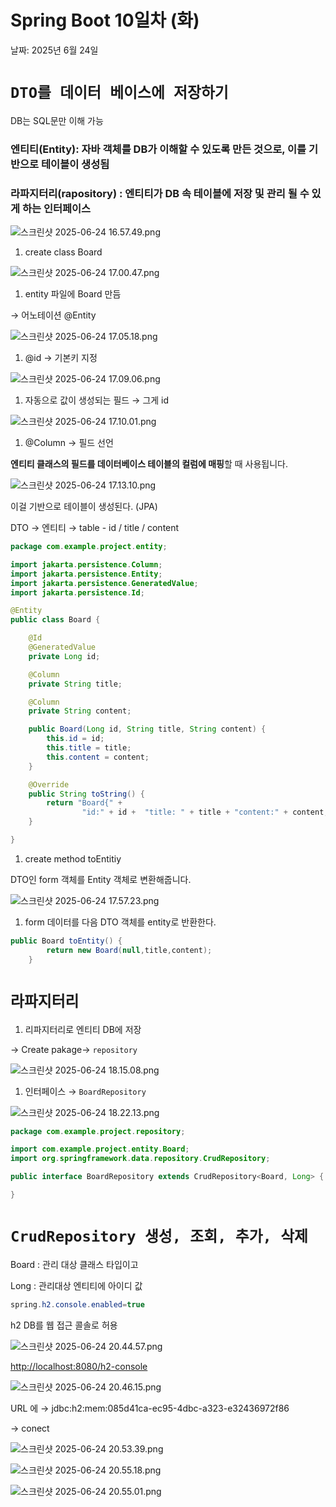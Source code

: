 # Spring Boot 10일차 (화)

날짜: 2025년 6월 24일

# `DTO를 데이터 베이스에 저장하기`

DB는 SQL문만 이해 가능

### 엔티티(Entity): 자바 객체를 DB가 이해할 수 있도록 만든 것으로, 이를 기반으로 테이블이 생성됨

### 라파지터리(rapository) : 엔티티가 DB 속 테이블에 저장 및 관리 될 수 있게 하는 인터페이스

![스크린샷 2025-06-24 16.57.49.png](Spring%20Boot%2010%E1%84%8B%E1%85%B5%E1%86%AF%E1%84%8E%E1%85%A1%20(%E1%84%92%E1%85%AA)%2021c9e0dc0ffa80b09936ea6d60eeb146/%E1%84%89%E1%85%B3%E1%84%8F%E1%85%B3%E1%84%85%E1%85%B5%E1%86%AB%E1%84%89%E1%85%A3%E1%86%BA_2025-06-24_16.57.49.png)

1. create class Board 

![스크린샷 2025-06-24 17.00.47.png](Spring%20Boot%2010%E1%84%8B%E1%85%B5%E1%86%AF%E1%84%8E%E1%85%A1%20(%E1%84%92%E1%85%AA)%2021c9e0dc0ffa80b09936ea6d60eeb146/%E1%84%89%E1%85%B3%E1%84%8F%E1%85%B3%E1%84%85%E1%85%B5%E1%86%AB%E1%84%89%E1%85%A3%E1%86%BA_2025-06-24_17.00.47.png)

1. entity 파일에 Board 만듬

→ 어노테이션 @Entity

![스크린샷 2025-06-24 17.05.18.png](Spring%20Boot%2010%E1%84%8B%E1%85%B5%E1%86%AF%E1%84%8E%E1%85%A1%20(%E1%84%92%E1%85%AA)%2021c9e0dc0ffa80b09936ea6d60eeb146/%E1%84%89%E1%85%B3%E1%84%8F%E1%85%B3%E1%84%85%E1%85%B5%E1%86%AB%E1%84%89%E1%85%A3%E1%86%BA_2025-06-24_17.05.18.png)

1. @id → 기본키 지정

![스크린샷 2025-06-24 17.09.06.png](Spring%20Boot%2010%E1%84%8B%E1%85%B5%E1%86%AF%E1%84%8E%E1%85%A1%20(%E1%84%92%E1%85%AA)%2021c9e0dc0ffa80b09936ea6d60eeb146/%E1%84%89%E1%85%B3%E1%84%8F%E1%85%B3%E1%84%85%E1%85%B5%E1%86%AB%E1%84%89%E1%85%A3%E1%86%BA_2025-06-24_17.09.06.png)

1. 자동으로 값이 생성되는 필드 → 그게 id

![스크린샷 2025-06-24 17.10.01.png](Spring%20Boot%2010%E1%84%8B%E1%85%B5%E1%86%AF%E1%84%8E%E1%85%A1%20(%E1%84%92%E1%85%AA)%2021c9e0dc0ffa80b09936ea6d60eeb146/%E1%84%89%E1%85%B3%E1%84%8F%E1%85%B3%E1%84%85%E1%85%B5%E1%86%AB%E1%84%89%E1%85%A3%E1%86%BA_2025-06-24_17.10.01.png)

1. @Column → 필드 선언

**엔티티 클래스의 필드를 데이터베이스 테이블의 컬럼에 매핑**할 때 사용됩니다.

![스크린샷 2025-06-24 17.13.10.png](Spring%20Boot%2010%E1%84%8B%E1%85%B5%E1%86%AF%E1%84%8E%E1%85%A1%20(%E1%84%92%E1%85%AA)%2021c9e0dc0ffa80b09936ea6d60eeb146/%E1%84%89%E1%85%B3%E1%84%8F%E1%85%B3%E1%84%85%E1%85%B5%E1%86%AB%E1%84%89%E1%85%A3%E1%86%BA_2025-06-24_17.13.10.png)

이걸 기반으로 테이블이 생성된다. (JPA)

DTO → 엔티티 → table - id / title / content

```java
package com.example.project.entity;

import jakarta.persistence.Column;
import jakarta.persistence.Entity;
import jakarta.persistence.GeneratedValue;
import jakarta.persistence.Id;

@Entity
public class Board {

    @Id
    @GeneratedValue
    private Long id;

    @Column
    private String title;

    @Column
    private String content;

    public Board(Long id, String title, String content) {
        this.id = id;
        this.title = title;
        this.content = content;
    }

    @Override
    public String toString() {
        return "Board{" +
                "id:" + id +  "title: " + title + "content:" + content;
    }

}
```

1. create method toEntitiy 

DTO인 form 객체를 Entity 객체로 변환해줍니다.

![스크린샷 2025-06-24 17.57.23.png](Spring%20Boot%2010%E1%84%8B%E1%85%B5%E1%86%AF%E1%84%8E%E1%85%A1%20(%E1%84%92%E1%85%AA)%2021c9e0dc0ffa80b09936ea6d60eeb146/%E1%84%89%E1%85%B3%E1%84%8F%E1%85%B3%E1%84%85%E1%85%B5%E1%86%AB%E1%84%89%E1%85%A3%E1%86%BA_2025-06-24_17.57.23.png)

1. form 데이터를 다음 DTO 객체를 entity로 반환한다.

```java
public Board toEntity() {
        return new Board(null,title,content);
    }
```

# `라파지터리`

1. 리파지터리로 엔티티 DB에 저장

→ Create pakage→ `repository`

![스크린샷 2025-06-24 18.15.08.png](Spring%20Boot%2010%E1%84%8B%E1%85%B5%E1%86%AF%E1%84%8E%E1%85%A1%20(%E1%84%92%E1%85%AA)%2021c9e0dc0ffa80b09936ea6d60eeb146/%E1%84%89%E1%85%B3%E1%84%8F%E1%85%B3%E1%84%85%E1%85%B5%E1%86%AB%E1%84%89%E1%85%A3%E1%86%BA_2025-06-24_18.15.08.png)

1. 인터페이스 →  `BoardRepository`

![스크린샷 2025-06-24 18.22.13.png](Spring%20Boot%2010%E1%84%8B%E1%85%B5%E1%86%AF%E1%84%8E%E1%85%A1%20(%E1%84%92%E1%85%AA)%2021c9e0dc0ffa80b09936ea6d60eeb146/%E1%84%89%E1%85%B3%E1%84%8F%E1%85%B3%E1%84%85%E1%85%B5%E1%86%AB%E1%84%89%E1%85%A3%E1%86%BA_2025-06-24_18.22.13.png)

```java
package com.example.project.repository;

import com.example.project.entity.Board;
import org.springframework.data.repository.CrudRepository;

public interface BoardRepository extends CrudRepository<Board, Long> {

}
```

# `CrudRepository 생성, 조회, 추가, 삭제`

Board : 관리 대상 클래스 타입이고

Long : 관리대상 엔티티에 아이디 값

```java
spring.h2.console.enabled=true
```

h2 DB를 웹 접근 콜솔로 허용

![스크린샷 2025-06-24 20.44.57.png](Spring%20Boot%2010%E1%84%8B%E1%85%B5%E1%86%AF%E1%84%8E%E1%85%A1%20(%E1%84%92%E1%85%AA)%2021c9e0dc0ffa80b09936ea6d60eeb146/%E1%84%89%E1%85%B3%E1%84%8F%E1%85%B3%E1%84%85%E1%85%B5%E1%86%AB%E1%84%89%E1%85%A3%E1%86%BA_2025-06-24_20.44.57.png)

[http://localhost:8080/h2-console](http://localhost:8080/h2-console/login.jsp?jsessionid=1b7062a598f777ee191315f7685fbbcf)

![스크린샷 2025-06-24 20.46.15.png](Spring%20Boot%2010%E1%84%8B%E1%85%B5%E1%86%AF%E1%84%8E%E1%85%A1%20(%E1%84%92%E1%85%AA)%2021c9e0dc0ffa80b09936ea6d60eeb146/%E1%84%89%E1%85%B3%E1%84%8F%E1%85%B3%E1%84%85%E1%85%B5%E1%86%AB%E1%84%89%E1%85%A3%E1%86%BA_2025-06-24_20.46.15.png)

URL 에 → jdbc:h2:mem:085d41ca-ec95-4dbc-a323-e32436972f86

→ conect

![스크린샷 2025-06-24 20.53.39.png](Spring%20Boot%2010%E1%84%8B%E1%85%B5%E1%86%AF%E1%84%8E%E1%85%A1%20(%E1%84%92%E1%85%AA)%2021c9e0dc0ffa80b09936ea6d60eeb146/%E1%84%89%E1%85%B3%E1%84%8F%E1%85%B3%E1%84%85%E1%85%B5%E1%86%AB%E1%84%89%E1%85%A3%E1%86%BA_2025-06-24_20.53.39.png)

![스크린샷 2025-06-24 20.55.18.png](Spring%20Boot%2010%E1%84%8B%E1%85%B5%E1%86%AF%E1%84%8E%E1%85%A1%20(%E1%84%92%E1%85%AA)%2021c9e0dc0ffa80b09936ea6d60eeb146/%E1%84%89%E1%85%B3%E1%84%8F%E1%85%B3%E1%84%85%E1%85%B5%E1%86%AB%E1%84%89%E1%85%A3%E1%86%BA_2025-06-24_20.55.18.png)

![스크린샷 2025-06-24 20.55.01.png](Spring%20Boot%2010%E1%84%8B%E1%85%B5%E1%86%AF%E1%84%8E%E1%85%A1%20(%E1%84%92%E1%85%AA)%2021c9e0dc0ffa80b09936ea6d60eeb146/%E1%84%89%E1%85%B3%E1%84%8F%E1%85%B3%E1%84%85%E1%85%B5%E1%86%AB%E1%84%89%E1%85%A3%E1%86%BA_2025-06-24_20.55.01.png)